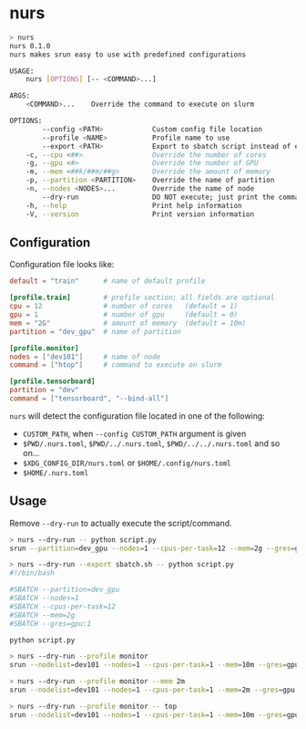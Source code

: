 # nurs

```bash
> nurs
nurs 0.1.0
nurs makes srun easy to use with predefined configurations

USAGE:
    nurs [OPTIONS] [-- <COMMAND>...]

ARGS:
    <COMMAND>...    Override the command to execute on slurm

OPTIONS:
        --config <PATH>            Custom config file location
        --profile <NAME>           Profile name to use
        --export <PATH>            Export to sbatch script instead of executing srun command
    -c, --cpu <##>                 Override the number of cores
    -g, --gpu <#>                  Override the number of GPU
    -m, --mem <##k/##m/##g>        Override the amount of memory
    -p, --partition <PARTITION>    Override the name of partition
    -n, --nodes <NODES>...         Override the name of node
        --dry-run                  DO NOT execute; just print the command/script on stdout
    -h, --help                     Print help information
    -V, --version                  Print version information
```

## Configuration

Configuration file looks like:

```toml
default = "train"      # name of default profile

[profile.train]        # profile section; all fields are optional
cpu = 12               # number of cores   (default = 1)
gpu = 1                # number of gpu     (default = 0)
mem = "2G"             # amount of memory  (default = 10m)
partition = "dev_gpu"  # name of partition

[profile.monitor]
nodes = ["dev101"]     # name of node
command = ["htop"]     # command to execute on slurm

[profile.tensorboard]
partition = "dev"
command = ["tensorboard", "--bind-all"]
```

`nurs` will detect the configuration file located in one of the following:

- `CUSTOM_PATH`, when `--config CUSTOM_PATH` argument is given
- `$PWD/.nurs.toml`, `$PWD/../.nurs.toml`, `$PWD/../../.nurs.toml` and so on...
- `$XDG_CONFIG_DIR/nurs.toml` or `$HOME/.config/nurs.toml`
- `$HOME/.nurs.toml`

## Usage

Remove `--dry-run` to actually execute the script/command.

```bash
> nurs --dry-run -- python script.py
srun --partition=dev_gpu --nodes=1 --cpus-per-task=12 --mem=2g --gres=gpu:1 --pty python script.py

> nurs --dry-run --export sbatch.sh -- python script.py
#!/bin/bash

#SBATCH --partition=dev_gpu
#SBATCH --nodes=1
#SBATCH --cpus-per-task=12
#SBATCH --mem=2g
#SBATCH --gres=gpu:1

python script.py

> nurs --dry-run --profile monitor
srun --nodelist=dev101 --nodes=1 --cpus-per-task=1 --mem=10m --gres=gpu:0 --pty htop

> nurs --dry-run --profile monitor --mem 2m
srun --nodelist=dev101 --nodes=1 --cpus-per-task=1 --mem=2m --gres=gpu:0 --pty htop

> nurs --dry-run --profile monitor -- top
srun --nodelist=dev101 --nodes=1 --cpus-per-task=1 --mem=10m --gres=gpu:0 --pty top
```
